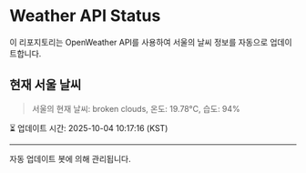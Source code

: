 
# Weather API Status

이 리포지토리는 OpenWeather API를 사용하여 서울의 날씨 정보를 자동으로 업데이트합니다.

## 현재 서울 날씨
> 서울의 현재 날씨: broken clouds, 온도: 19.78°C, 습도: 94%

⏳ 업데이트 시간: 2025-10-04 10:17:16 (KST)

---
자동 업데이트 봇에 의해 관리됩니다.
